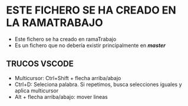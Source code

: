 # ESTE FICHERO SE HA CREADO EN LA RAMATRABAJO

- Este fichero se ha creado en ramaTrabajo
- Es un fichero que no debería existir principalmente en ***master***

## TRUCOS VSCODE

- Multicursor: Ctrl+Shift + flecha arriba/abajo
- Ctrl+D: Seleciona palabra. Si repetimos, busca selecciones iguales y aplica multicursor
- Alt + flecha arriba/abajo: mover lineas
